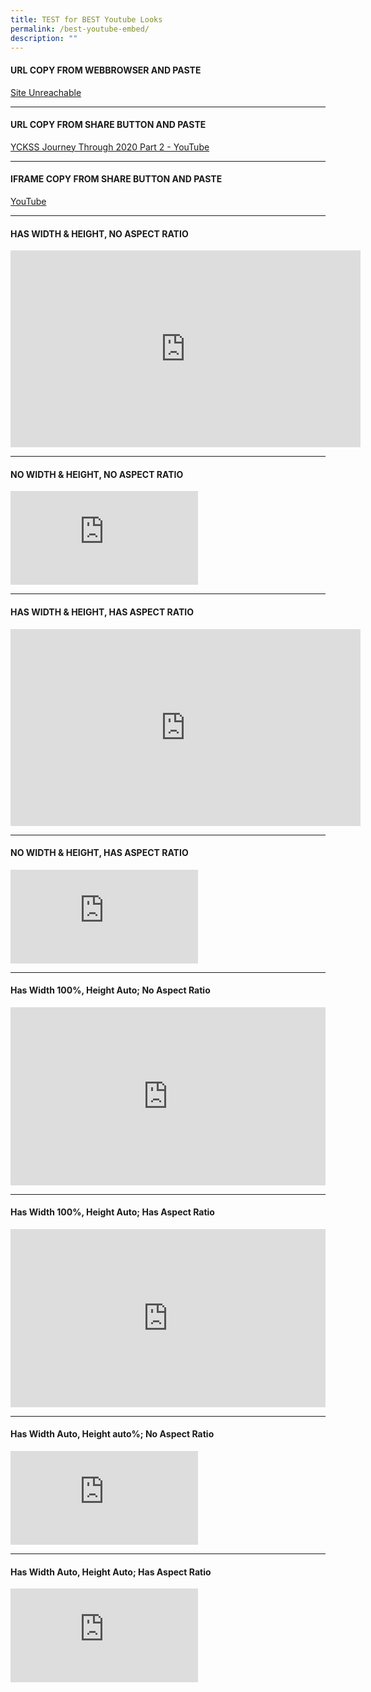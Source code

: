 ```yaml
---
title: TEST for BEST Youtube Looks
permalink: /best-youtube-embed/
description: ""
---
```

#### URL COPY FROM WEBBROWSER AND PASTE
[Site Unreachable](https://www.youtube.com/watch?v=mYRZgy5c-fs)

-----

#### URL COPY FROM SHARE BUTTON AND PASTE
[YCKSS Journey Through 2020 Part 2 - YouTube](https://youtu.be/mYRZgy5c-fs?feature=shared)

-----

#### IFRAME COPY FROM SHARE BUTTON AND PASTE

[YouTube](https://www.youtube.com/embed/mYRZgy5c-fs)

------

#### HAS WIDTH &amp; HEIGHT, NO ASPECT RATIO

<iframe allowfullscreen="" allow="accelerometer; autoplay; clipboard-write; encrypted-media; gyroscope; picture-in-picture; web-share" frameborder="0" title="YCKSS Journey Through 2020 Part 2" src="https://www.youtube.com/embed/mYRZgy5c-fs" height="315" width="560"></iframe>

-----

#### NO WIDTH &amp; HEIGHT, NO ASPECT RATIO

<iframe allowfullscreen="" allow="accelerometer; autoplay; clipboard-write; encrypted-media; gyroscope; picture-in-picture; web-share" frameborder="0" title="YCKSS Journey Through 2020 Part 2" src="https://www.youtube.com/embed/mYRZgy5c-fs"></iframe>

-----

#### HAS WIDTH &amp; HEIGHT, HAS ASPECT RATIO

<iframe style="aspect-ratio: 1.76991 / 1;" src="https://www.youtube.com/embed/mYRZgy5c-fs" title="YCKSS Journey Through 2020 Part 2, April to May" frameborder="0" allow="accelerometer; autoplay; clipboard-write; encrypted-media; gyroscope; picture-in-picture; web-share" allowfullscreen="" height="315" width="560"></iframe>

-----

#### NO WIDTH &amp; HEIGHT, HAS ASPECT RATIO

<iframe style="aspect-ratio: 1.76991 / 1;" src="https://www.youtube.com/embed/mYRZgy5c-fs" title="YCKSS Journey Through 2020 Part 2, April to May" frameborder="0" allow="accelerometer; autoplay; clipboard-write; encrypted-media; gyroscope; picture-in-picture; web-share" allowfullscreen=""></iframe>

-----

#### Has Width 100%, Height Auto; No Aspect Ratio

<iframe style="aspect-ratio: 1.76991 / 1;" src="https://www.youtube.com/embed/mYRZgy5c-fs" title="YCKSS Journey Through 2020 Part 2, April to May" frameborder="0" allow="accelerometer; autoplay; clipboard-write; encrypted-media; gyroscope; picture-in-picture; web-share" allowfullscreen="" height="auto" width="100%"></iframe>

-----

#### Has Width 100%, Height Auto; Has Aspect Ratio

<iframe style="aspect-ratio: 1.76991 / 1;" src="https://www.youtube.com/embed/mYRZgy5c-fs" title="YCKSS Journey Through 2020 Part 2, April to May" frameborder="0" allow="accelerometer; autoplay; clipboard-write; encrypted-media; gyroscope; picture-in-picture; web-share" allowfullscreen="" height="auto" width="100%"></iframe>

-----

#### Has Width Auto, Height auto%; No Aspect Ratio

<iframe src="https://www.youtube.com/embed/mYRZgy5c-fs;" title="YCKSS Journey Through 2020 Part 2, April to May" frameborder="0" allow="accelerometer; autoplay; clipboard-write; encrypted-media; gyroscope; picture-in-picture; web-share" allowfullscreen="" height="auto" width="auto"></iframe>

-----

#### Has Width Auto, Height Auto; Has Aspect Ratio

<iframe style="aspect-ratio: 1.76991 / 1;" src="https://www.youtube.com/embed/mYRZgy5c-fs" title="YCKSS Journey Through 2020 Part 2, April to May" frameborder="0" allow="accelerometer; autoplay; clipboard-write; encrypted-media; gyroscope; picture-in-picture; web-share" allowfullscreen="" height="auto" width="auto"></iframe>